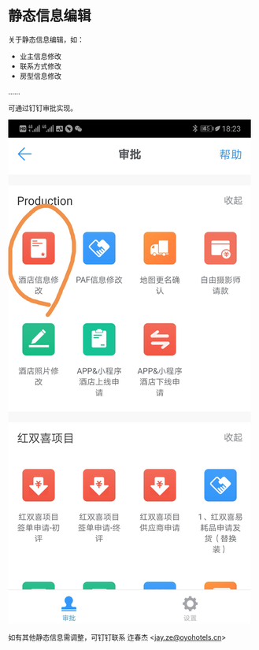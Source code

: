 # 静态信息编辑

关于静态信息编辑，如：

* 业主信息修改
* 联系方式修改
* 房型信息修改

……

可通过钉钉审批实现。

![](../.gitbook/assets/image%20%28278%29.png)

如有其他静态信息需调整，可钉钉联系 迮春杰 &lt;jay.ze@oyohotels.cn&gt;

